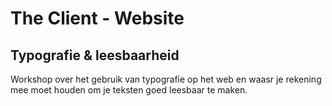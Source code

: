 # The Client - Website

## Typografie & leesbaarheid

Workshop over het gebruik van typografie op het web en waasr je rekening mee moet houden om je teksten goed leesbaar te maken. 

<!--
Begin met hierarchie
Hoe groot is een titel, hoe belangrijk? 

Regels voor leesbaarheid en regelafstand
beetje over units? 

-->
